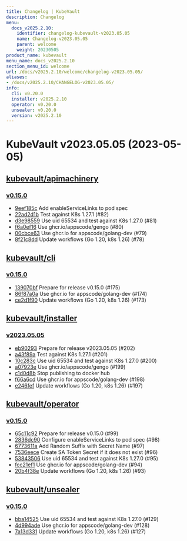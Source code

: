 ```yaml
---
title: Changelog | KubeVault
description: Changelog
menu:
  docs_v2025.2.10:
    identifier: changelog-kubevault-v2023.05.05
    name: Changelog-v2023.05.05
    parent: welcome
    weight: 20230505
product_name: kubevault
menu_name: docs_v2025.2.10
section_menu_id: welcome
url: /docs/v2025.2.10/welcome/changelog-v2023.05.05/
aliases:
- /docs/v2025.2.10/CHANGELOG-v2023.05.05/
info:
  cli: v0.20.0
  installer: v2025.2.10
  operator: v0.20.0
  unsealer: v0.20.0
  version: v2025.2.10
---
```


# KubeVault v2023.05.05 (2023-05-05)


## [kubevault/apimachinery](https://github.com/kubevault/apimachinery)

### [v0.15.0](https://github.com/kubevault/apimachinery/releases/tag/v0.15.0)

- [9eef185c](https://github.com/kubevault/apimachinery/commit/9eef185c) Add enableServiceLinks to pod spec
- [22ad2d1b](https://github.com/kubevault/apimachinery/commit/22ad2d1b) Test against K8s 1.27.1 (#82)
- [d3e98559](https://github.com/kubevault/apimachinery/commit/d3e98559) Use uid 65534 and test against K8s 1.27.0 (#81)
- [f6a0ef16](https://github.com/kubevault/apimachinery/commit/f6a0ef16) Use ghcr.io/appscode/gengo (#80)
- [00cbce63](https://github.com/kubevault/apimachinery/commit/00cbce63) Use ghcr.io for appscode/golang-dev (#79)
- [8f21c8dd](https://github.com/kubevault/apimachinery/commit/8f21c8dd) Update workflows (Go 1.20, k8s 1.26) (#78)



## [kubevault/cli](https://github.com/kubevault/cli)

### [v0.15.0](https://github.com/kubevault/cli/releases/tag/v0.15.0)

- [139070bf](https://github.com/kubevault/cli/commit/139070bf) Prepare for release v0.15.0 (#175)
- [86f87a0a](https://github.com/kubevault/cli/commit/86f87a0a) Use ghcr.io for appscode/golang-dev (#174)
- [ce2d1f90](https://github.com/kubevault/cli/commit/ce2d1f90) Update workflows (Go 1.20, k8s 1.26) (#173)



## [kubevault/installer](https://github.com/kubevault/installer)

### [v2023.05.05](https://github.com/kubevault/installer/releases/tag/v2023.05.05)

- [eb90293](https://github.com/kubevault/installer/commit/eb90293) Prepare for release v2023.05.05 (#202)
- [a43f89a](https://github.com/kubevault/installer/commit/a43f89a) Test against K8s 1.27.1 (#201)
- [10c283c](https://github.com/kubevault/installer/commit/10c283c) Use uid 65534 and test against K8s 1.27.0 (#200)
- [a07923e](https://github.com/kubevault/installer/commit/a07923e) Use ghcr.io/appscode/gengo (#199)
- [c1d0d8b](https://github.com/kubevault/installer/commit/c1d0d8b) Stop publishing to docker hub
- [f66a6cd](https://github.com/kubevault/installer/commit/f66a6cd) Use ghcr.io for appscode/golang-dev (#198)
- [e246fef](https://github.com/kubevault/installer/commit/e246fef) Update workflows (Go 1.20, k8s 1.26) (#197)



## [kubevault/operator](https://github.com/kubevault/operator)

### [v0.15.0](https://github.com/kubevault/operator/releases/tag/v0.15.0)

- [65c11c92](https://github.com/kubevault/operator/commit/65c11c92) Prepare for release v0.15.0 (#99)
- [2836dc90](https://github.com/kubevault/operator/commit/2836dc90) Configure enableServiceLinks to pod spec (#98)
- [6773611a](https://github.com/kubevault/operator/commit/6773611a) Add Random Suffix with Secret Name (#97)
- [7536eece](https://github.com/kubevault/operator/commit/7536eece) Create SA Token Secret if it does not exist (#96)
- [53843506](https://github.com/kubevault/operator/commit/53843506) Use uid 65534 and test against K8s 1.27.0 (#95)
- [fcc21ef1](https://github.com/kubevault/operator/commit/fcc21ef1) Use ghcr.io for appscode/golang-dev (#94)
- [20b4f38e](https://github.com/kubevault/operator/commit/20b4f38e) Update workflows (Go 1.20, k8s 1.26) (#93)



## [kubevault/unsealer](https://github.com/kubevault/unsealer)

### [v0.15.0](https://github.com/kubevault/unsealer/releases/tag/v0.15.0)

- [bba14525](https://github.com/kubevault/unsealer/commit/bba14525) Use uid 65534 and test against K8s 1.27.0 (#129)
- [4d994ade](https://github.com/kubevault/unsealer/commit/4d994ade) Use ghcr.io for appscode/golang-dev (#128)
- [7a13d331](https://github.com/kubevault/unsealer/commit/7a13d331) Update workflows (Go 1.20, k8s 1.26) (#127)




